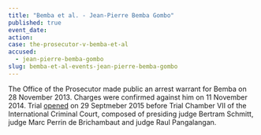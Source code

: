 ```yaml
---
title: "Bemba et al. - Jean-Pierre Bemba Gombo"
published: true
event_date:
action:
case: the-prosecutor-v-bemba-et-al
accused:
  - jean-pierre-bemba-gombo
slug: bemba-et-al-events-jean-pierre-bemba-gombo
---
```


The Office of the Prosecutor made public an arrest warrant for Bemba on 28 November 2013. Charges were confirmed against him on 11 November 2014. Trial [opened](https://www.icc-cpi.int/en_menus/icc/press%20and%20media/press%20releases/Pages/pr1155.aspx) on 29 Septmeber 2015 before Trial Chamber VII of the International Criminal Court, composed of presiding judge Bertram Schmitt, judge Marc Perrin de Brichambaut and judge Raul Pangalangan.


